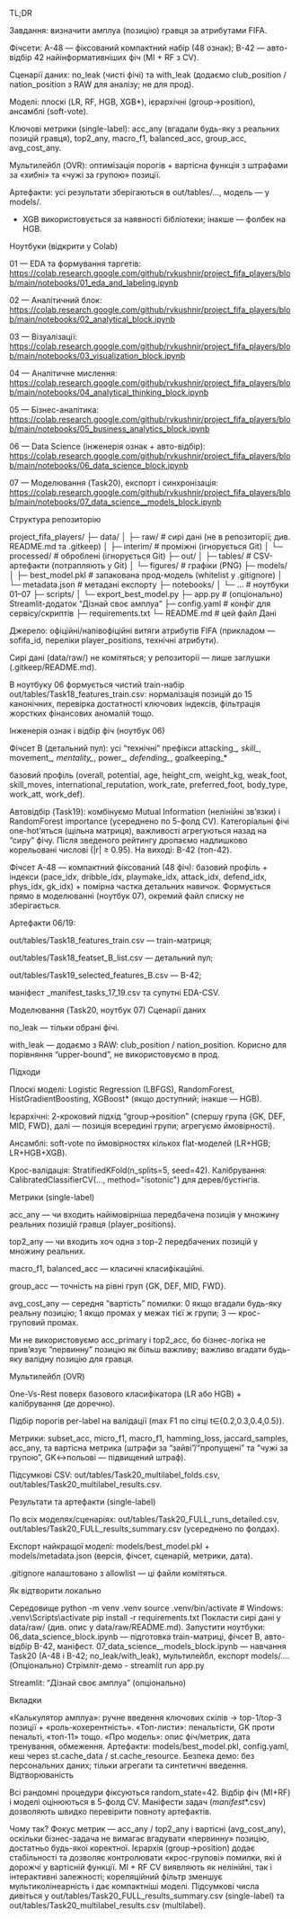 TL;DR

Завдання: визначити амплуа (позицію) гравця за атрибутами FIFA.

Фічсети:
A-48 — фіксований компактний набір (48 ознак);
B-42 — авто-відбір 42 найінформативніших фіч (MI + RF з CV).

Сценарії даних: no_leak (чисті фічі) та with_leak (додаємо club_position / nation_position з RAW для аналізу; не для прод).

Моделі: плоскі (LR, RF, HGB, XGB*), ієрархічні (group→position), ансамблі (soft-vote).

Ключові метрики (single-label):
acc_any (вгадали будь-яку з реальних позицій гравця), top2_any, macro_f1, balanced_acc, group_acc, avg_cost_any.

Мультилейбл (OVR): оптимізація порогів + вартісна функція з штрафами за «хибні» та «чужі за групою» позиції.

Артефакти: усі результати зберігаються в out/tables/…, модель — у models/.

* XGB використовується за наявності бібліотеки; інакше — фолбек на HGB.

Ноутбуки (відкрити у Colab)

01 — EDA та формування таргетів:
https://colab.research.google.com/github/rvkushnir/project_fifa_players/blob/main/notebooks/01_eda_and_labeling.ipynb

02 — Аналітичний блок:
https://colab.research.google.com/github/rvkushnir/project_fifa_players/blob/main/notebooks/02_analytical_block.ipynb

03 — Візуалізації:
https://colab.research.google.com/github/rvkushnir/project_fifa_players/blob/main/notebooks/03_visualization_block.ipynb

04 — Аналітичне мислення:
https://colab.research.google.com/github/rvkushnir/project_fifa_players/blob/main/notebooks/04_analytical_thinking_block.ipynb

05 — Бізнес-аналітика:
https://colab.research.google.com/github/rvkushnir/project_fifa_players/blob/main/notebooks/05_business_analytics_block.ipynb

06 — Data Science (інженерія ознак + авто-відбір):
https://colab.research.google.com/github/rvkushnir/project_fifa_players/blob/main/notebooks/06_data_science_block.ipynb

07 — Моделювання (Task20), експорт і синхронізація:
https://colab.research.google.com/github/rvkushnir/project_fifa_players/blob/main/notebooks/07_data_science__models_block.ipynb

Структура репозиторію

project_fifa_players/
├─ data/
│  ├─ raw/                # сирі дані (не в репозиторії; див. README.md та .gitkeep)
│  ├─ interim/            # проміжні (ігнорується Git)
│  └─ processed/          # оброблені (ігнорується Git)
├─ out/
│  ├─ tables/             # CSV-артефакти (потрапляють у Git)
│  └─ figures/            # графіки (PNG)
├─ models/
│  ├─ best_model.pkl      # запакована прод-модель (whitelist у .gitignore)
│  └─ metadata.json       # метадані експорту
├─ notebooks/
│  └─ ...                 # ноутбуки 01–07
├─ scripts/
│  └─ export_best_model.py
├─ app.py                 # (опціонально) Streamlit-додаток “Дізнай своє амплуа”
├─ config.yaml            # конфіг для сервісу/скриптів
├─ requirements.txt
└─ README.md              # цей файл
Дані

Джерело: офіційні/напівофіційні витяги атрибутів FIFA (прикладом — sofifa_id, переліки player_positions, технічні атрибути).

Сирі дані (data/raw/) не комітяться; у репозиторії — лише заглушки (.gitkeep/README.md).

В ноутбуку 06 формується чистий train-набір out/tables/Task18_features_train.csv:
нормалізація позицій до 15 канонічних, перевірка достатності ключових індексів, фільтрація жорстких фінансових аномалій тощо.

Інженерія ознак і відбір фіч (ноутбук 06)

Фічсет B (детальний пул): усі “технічні” префікси
attacking_*, skill_*, movement_*, mentality_*, power_*, defending_*, goalkeeping_*

базовий профіль (overall, potential, age, height_cm, weight_kg, weak_foot, skill_moves, international_reputation, work_rate, preferred_foot, body_type, work_att, work_def).

Автовідбір (Task19): комбінуємо Mutual Information (нелінійні зв’язки) і RandomForest importance (усереднено по 5-фолд CV).
Категоріальні фічі one-hot’яться (щільна матриця), важливості агрегуються назад на “сиру” фічу.
Після зведеного рейтингу дропаємо надлишково корельовані числові (|r| ≥ 0.95).
На виході: B-42 (топ-42).

Фічсет A-48 — компактний фіксований (48 фіч): базовий профіль + індекси (pace_idx, dribble_idx, playmake_idx, attack_idx, defend_idx, phys_idx, gk_idx) + помірна частка детальних навичок. Формується прямо в моделюванні (ноутбук 07), окремий файл списку не зберігається.

Артефакти 06/19:

out/tables/Task18_features_train.csv — train-матриця;

out/tables/Task18_featset_B_list.csv — детальний пул;

out/tables/Task19_selected_features_B.csv — B-42;

маніфест _manifest_tasks_17_19.csv та супутні EDA-CSV.

Моделювання (Task20, ноутбук 07)
Сценарії даних

no_leak — тільки обрані фічі.

with_leak — додаємо з RAW: club_position / nation_position.
Корисно для порівняння “upper-bound”, не використовуємо в прод.

Підходи

Плоскі моделі:
Logistic Regression (LBFGS), RandomForest, HistGradientBoosting, XGBoost* (якщо доступний; інакше — HGB).

Ієрархічні: 2-кроковий підхід “group→position”
(спершу група {GK, DEF, MID, FWD}, далі — позиція всередині групи; агрегуємо ймовірності).

Ансамблі: soft-vote по ймовірностях кількох flat-моделей (LR+HGB; LR+HGB+XGB).

Крос-валідація: StratifiedKFold(n_splits=5, seed=42).
Калібрування: CalibratedClassifierCV(..., method="isotonic") для дерев/бустінгів.

Метрики (single-label)

acc_any — чи входить найімовірніша передбачена позиція у множину реальних позицій гравця (player_positions).

top2_any — чи входить хоч одна з top-2 передбачених позицій у множину реальних.

macro_f1, balanced_acc — класичні класифікаційні.

group_acc — точність на рівні груп {GK, DEF, MID, FWD}.

avg_cost_any — середня “вартість” помилки:
0 якщо вгадали будь-яку реальну позицію; 1 якщо промах у межах тієї ж групи; 3 — крос-груповий промах.

Ми не використовуємо acc_primary і top2_acc, бо бізнес-логіка не прив’язує “первинну” позицію як більш важливу; важливо вгадати будь-яку валідну позицію для гравця.

Мультилейбл (OVR)

One-Vs-Rest поверх базового класифікатора (LR або HGB) + калібрування (де доречно).

Підбір порогів per-label на валідації (max F1 по сітці t∈{0.2,0.3,0.4,0.5}).

Метрики: subset_acc, micro_f1, macro_f1, hamming_loss, jaccard_samples, acc_any,
та вартісна метрика (штрафи за “зайві”/“пропущені” та “чужі за групою”, GK↔польові — підвищений штраф).

Підсумкові CSV: out/tables/Task20_multilabel_folds.csv, out/tables/Task20_multilabel_results.csv.

Результати та артефакти (single-label)

По всіх моделях/сценаріях:
out/tables/Task20_FULL_runs_detailed.csv,
out/tables/Task20_FULL_results_summary.csv (усереднено по фолдах).

Експорт найкращої моделі:
models/best_model.pkl + models/metadata.json (версія, фічсет, сценарій, метрики, дата).

.gitignore налаштовано з allowlist — ці файли комітяться.

Як відтворити локально

Середовище
python -m venv .venv
source .venv/bin/activate       # Windows: .venv\Scripts\activate
pip install -r requirements.txt
Покласти сирі дані у data/raw/ (див. опис у data/raw/README.md).
Запустити ноутбуки:
06_data_science_block.ipynb — підготовка train-матриці, фічсет B, авто-відбір B-42, маніфест.
07_data_science__models_block.ipynb — навчання Task20 (A-48 і B-42; no_leak/with_leak), мультилейбл, експорт models/….
(Опціонально) Стрімліт-демо - streamlit run app.py

Streamlit: “Дізнай своє амплуа” (опціонально)

Вкладки

«Калькулятор амплуа»: ручне введення ключових скілів → top-1/top-3 позиції + «роль-кохерентність».
«Топ-листи»: пенальтісти, GK проти пенальті, «топ-11» тощо.
«Про модель»: опис фіч/метрик, дата тренування, обмеження.
Артефакти: models/best_model.pkl, config.yaml, кеш через st.cache_data / st.cache_resource.
Безпека демо: без персональних даних; тільки агрегати та синтетичні введення.
Відтворюваність

Всі рандомні процедури фіксуються random_state=42.
Відбір фіч (MI+RF) і моделі оцінюються в 5-фолд CV.
Маніфести задач (_manifest_*.csv) дозволяють швидко перевірити повноту артефактів.

Чому так?
Фокус метрик — acc_any / top2_any і вартісні (avg_cost_any), оскільки бізнес-задача не вимагає вгадувати «первинну» позицію, достатньо будь-якої коректної.
Ієрархія (group→position) додає стабільності та дозволяє контролювати «крос-групові» помилки, які й дорожчі у вартісній функції.
MI + RF CV виявляють як нелінійні, так і інтерактивні залежності; кореляційний фільтр зменшує мультиколінеарність і дає компактніші моделі.
Підсумкові числа дивіться у out/tables/Task20_FULL_results_summary.csv (single-label) та out/tables/Task20_multilabel_results.csv (multilabel).
